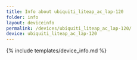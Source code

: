 ```yaml
---
title: Info about ubiquiti_liteap_ac_lap-120
folder: info
layout: deviceinfo
permalink: /devices/ubiquiti_liteap_ac_lap-120/
device: ubiquiti_liteap_ac_lap-120
---
```

{% include templates/device_info.md %}
